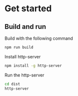 # Get started

## Build and run

Build with the following command

```sh
npm run build
```

Install http-server

```sh
npm install -g http-server
```

Run the http-server

```sh
cd dist
http-server
```
